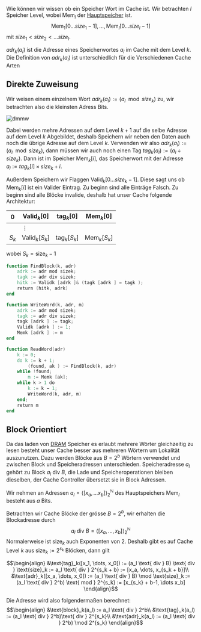 
Wie können wir wissen ob ein Speicher Wort im Cache ist. 
Wir betrachten $l$ Speicher Level, wobei $\text{Mem}_l$  der [Hauptspeicher](Speicher.md) ist.
$$\text{Mem}_1[0\dots size_1 - 1], \dots, \text{Mem}_l[0\dots size_l - 1]$$ mit $size_1 < size_2 < \dots size_l$.

$adr_k(a_l)$ ist die Adresse eines Speicherwortes $a_l$ im Cache mit dem Level $k$.
Die Definition von $adr_k(a_l)$ ist unterschiedlich für die Verschiedenen Cache Arten

## Direkte Zuweisung

Wir weisen einem einzelnem Wort $adr_k(a_l) := (a_l \mod size_k)$ zu, wir betrachten also die kleinsten Adress Bits.

![dmmw](dmmw.png)

Dabei werden mehre Adressen auf dem Level $k+1$ auf die selbe Adresse auf dem Level $k$ Abgebildet, deshalb Speichern wir neben den Daten auch noch die übrige Adresse auf dem Level $k$. Verwenden wir also $adr_k (a_l) := (a_l \mod size_k)$, dann müssen wir auch noch einen Tag $tag_k(a_l) := (a_l \div size_k)$. Dann ist im Speicher $\text{Mem}_k[i]$, das Speicherwort mit der Adresse $a_l := tag_k[i] \times size_{k} + i$.

Außerdem Speichern wir Flaggen $\text{Valid}_k[0\dots size_k - 1]$. Diese sagt uns ob $\text{Mem}_k[i]$ ist ein Valider Eintrag. Zu beginn sind alle Einträge Falsch. Zu beginn sind alle Blöcke invalide, deshalb hat unser Cache folgende Architektur:

| $0$   | $\text{Valid}_k[0]$   | $\text{tag}_k[0]$   | $\text{Mem}_k[0]$   |
| ----- | --------------------- | ------------------- | ------------------- |
|       | $\vdots$              |                     |                     |
| $S_k$ | $\text{Valid}_k[S_k]$ | $\text{tag}_k[S_k]$ | $\text{Mem}_k[S_k]$ |

wobei $S_k = \text{size}_k - 1$

```verilog
function FindBlock(k, adr)
	adrk := adr mod sizek;
	tagk := adr div sizek;
	hitk := Validk [adrk ]& (tagk [adrk ] = tagk );
	return (hitk, adrk)
end

function WriteWord(k, adr, m)
	adrk := adr mod sizek;
	tagk := adr div sizek;
	tagk [adrk ] := tagk;
	Validk [adrk ] := 1;
	Memk [adrk ] := m
end

function ReadWord(adr)
	k := 0;
	do k := k + 1;
		(found, ak ) := FindBlock(k, adr)
	while !found;
		m := Memk [ak];
	while k > 1 do 
		k := k − 1;
		WriteWord(k, adr, m)
	end;	
	return m
end
```

## Block Orientiert

Da das laden von [DRAM](DRAM.md) Speicher es erlaubt mehrere Wörter gleichzeitig zu lesen besteht unser Cache besser aus mehreren Wörtern um Lokalität auszunutzen. Dazu werden Blöcke aus $B = 2^b$ Wörtern verwendet und zwischen Block und Speicheradressen unterschieden. Speicheradresse $a_l$ gehört zu Block $a_l \text{ div } B$, die Lade und Speicheroperationen bleiben dieselben, der Cache Controller übersetzt sie in Block Adressen.

Wir nehmen an Adressen $a_l = \langle [x_a, \dots x_b]\rangle^{\mathbb N}_2$ des Hauptspeichers $\text{Mem}_l$ besteht aus $a$ Bits.

Betrachten wir Cache Blöcke der grösse $B = 2^b$, wir erhalten die Blockadresse durch
$$a_l \text{ div } B = \langle[x_a, \dots, x_b]\rangle^{\mathbb N}_2$$
Normalerweise ist $\text{size}_k$ auch Exponenten von $2$. Deshalb gibt es auf Cache Level $k$ aus $\text{size}_k := 2^{s_k}$ Blöcken, dann gilt

$$\begin{align}
&\text{tag}_k([x_1, \dots, x_0]) := (a_l \text{ div } B) \text{ div } \text{size}_k := a_l \text{ div } 2^{s_k + b} := [x_a, \dots, x_{s_k + b}]\\
&\text{adr}_k([x_a, \dots, x_0]) := (a_l \text{ div } B) \mod \text{size}_k := (a_l \text{ div } 2^b) \text{ mod } 2^{s_k} := [x_{s_k} + b-1, \dots x_b]
\end{align}$$


Die Adresse wird also folgendermaßen berechnet:
$$\begin{align}
&\text{block}_k(a_l) := a_l \text{ div } 2^b\\
&\text{tag}_k(a_l) := (a_l \text{ div } 2^b)\text{ div } 2^{s_k}\\
&\text{adr}_k(a_l) := (a_l \text{ div } 2^b) \mod 2^{s_k}
\end{align}$$


